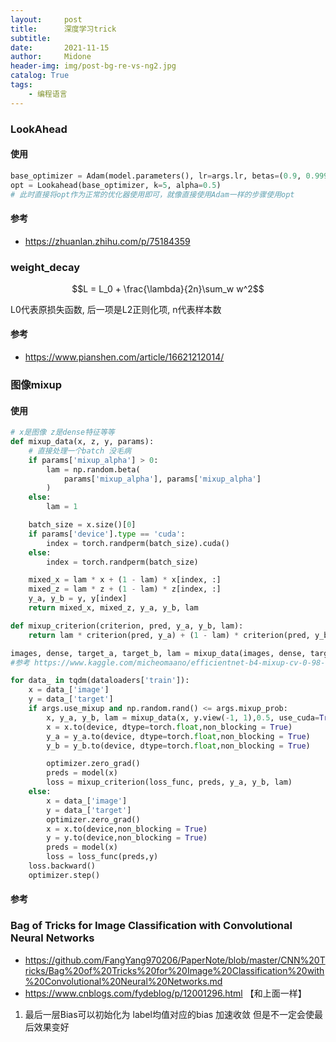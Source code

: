 ```yaml
---
layout:     post
title:      深度学习trick
subtitle:   
date:       2021-11-15
author:     Midone
header-img: img/post-bg-re-vs-ng2.jpg
catalog: True
tags:
    - 编程语言
---
```



### LookAhead

#### 使用
```python
base_optimizer = Adam(model.parameters(), lr=args.lr, betas=(0.9, 0.999))
opt = Lookahead(base_optimizer, k=5, alpha=0.5)
# 此时直接将opt作为正常的优化器使用即可，就像直接使用Adam一样的步骤使用opt
```
#### 参考
- https://zhuanlan.zhihu.com/p/75184359

### weight_decay

$$L = L_0 + \frac{\lambda}{2n}\sum_w w^2$$

L0代表原损失函数, 后一项是L2正则化项, n代表样本数

#### 参考
- https://www.pianshen.com/article/16621212014/

### 图像mixup

#### 使用

```python
# x是图像 z是dense特征等等
def mixup_data(x, z, y, params):
    # 直接处理一个batch 没毛病
    if params['mixup_alpha'] > 0:
        lam = np.random.beta(
            params['mixup_alpha'], params['mixup_alpha']
        )
    else:
        lam = 1

    batch_size = x.size()[0]
    if params['device'].type == 'cuda':
        index = torch.randperm(batch_size).cuda()
    else:
        index = torch.randperm(batch_size)

    mixed_x = lam * x + (1 - lam) * x[index, :]
    mixed_z = lam * z + (1 - lam) * z[index, :]
    y_a, y_b = y, y[index]
    return mixed_x, mixed_z, y_a, y_b, lam

def mixup_criterion(criterion, pred, y_a, y_b, lam):
    return lam * criterion(pred, y_a) + (1 - lam) * criterion(pred, y_b)

images, dense, target_a, target_b, lam = mixup_data(images, dense, target.view(-1, 1), params)
#参考 https://www.kaggle.com/micheomaano/efficientnet-b4-mixup-cv-0-98-lb-0-97

for data_ in tqdm(dataloaders['train']):
    x = data_['image']
    y = data_['target']
    if args.use_mixup and np.random.rand() <= args.mixup_prob:
        x, y_a, y_b, lam = mixup_data(x, y.view(-1, 1),0.5, use_cuda=True)
        x = x.to(device, dtype=torch.float,non_blocking = True)
        y_a = y_a.to(device, dtype=torch.float,non_blocking = True)
        y_b = y_b.to(device, dtype=torch.float,non_blocking = True)

        optimizer.zero_grad()
        preds = model(x)
        loss = mixup_criterion(loss_func, preds, y_a, y_b, lam)
    else:
        x = data_['image']
        y = data_['target']
        optimizer.zero_grad()
        x = x.to(device,non_blocking = True)
        y = y.to(device,non_blocking = True)
        preds = model(x)
        loss = loss_func(preds,y)   
    loss.backward()
    optimizer.step()
```
#### 参考

### Bag of Tricks for Image Classification with Convolutional Neural Networks

- https://github.com/FangYang970206/PaperNote/blob/master/CNN%20Tricks/Bag%20of%20Tricks%20for%20Image%20Classification%20with%20Convolutional%20Neural%20Networks.md
- https://www.cnblogs.com/fydeblog/p/12001296.html 【和上面一样】

1. 最后一层Bias可以初始化为 label均值对应的bias 加速收敛 但是不一定会使最后效果变好